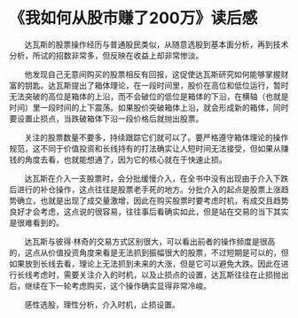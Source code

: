 # 《我如何从股市赚了200万》读后感

&nbsp;&nbsp;&nbsp;&nbsp;&nbsp;&nbsp;&nbsp;达瓦斯的股票操作经历与普通股民类似，从随意选股到基本面分析，再到技术分析，所试的招数非常多，但反映在收益上却非常惨淡。

&nbsp;&nbsp;&nbsp;&nbsp;&nbsp;&nbsp;&nbsp;他发现自己无意间购买的股票相反有回报，这促使达瓦斯研究如何能够掌握财富的钥匙。达瓦斯提出了箱体理论，在一段时间里，股价在高位和低位运行，暂时无法突破的高位是箱体的上沿，而不会破位的低位是箱体的下沿，在横轴（也就是时间）里一段时间的上下震荡。如果股价突破箱体上沿，就会形成新的箱体，同时要设置止损点，当跌破箱体下沿一段价格后就抛出股票。

&nbsp;&nbsp;&nbsp;&nbsp;&nbsp;&nbsp;&nbsp;关注的股票数量不要多，持续跟踪它们就可以了。要严格遵守箱体理论的操作规范，这不同于价值投资和长线持有的打法确实让人短时间无法接受，但如果从赚钱的角度去看，也就能想通了，因为它的核心就在于快速止损。

&nbsp;&nbsp;&nbsp;&nbsp;&nbsp;&nbsp;&nbsp;达瓦斯在介入一支股票时，会分批缓慢介入，在全书中没有出现由于介入下跌后进行的补仓操作，这点往往是股票老手死的地方。分批介入的起点是股票上涨趋势确立，也就是出现了成交量激增，因此在购买股票时要考虑时机，有成交且趋势良好才会考虑，这点说的很容易，往往事后看确实如此，但是站在交易的当下其实是很难看到的。

&nbsp;&nbsp;&nbsp;&nbsp;&nbsp;&nbsp;&nbsp;达瓦斯与彼得·林奇的交易方式区别很大，可以看出前者的操作频度是很高的，这点从价值投资角度来看是无法抓到振幅很大的股票，不过短期是可以的，但如果放到长线去看，理论上无法抓到未来的大涨，但是它可以避免大跌。因此在进行长线考虑时，需要关注介入的时机，以及止损点的设置，达瓦斯往往在止损抛出后，继续在下一轮考虑购买，这个操作确实显得非常冷峻。

&nbsp;&nbsp;&nbsp;&nbsp;&nbsp;&nbsp;&nbsp;感性选股，理性分析，介入时机，止损设置。
